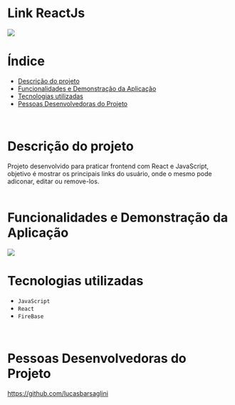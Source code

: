 # Link ReactJs

<img src="http://img.shields.io/static/v1?label=STATUS&message=CONCLUIDO&color=GREEN&style=for-the-badge"/>
<br/>

# Índice

* [Descrição do projeto](#descrição-do-projeto)
* [Funcionalidades e Demonstração da Aplicação](#funcionalidades-e-demonstração-da-aplicação)
* [Tecnologias utilizadas](#tecnologias-utilizadas)
* [Pessoas Desenvolvedoras do Projeto](#pessoas-desenvolvedoras)
<br/>

# Descrição do projeto

Projeto desenvolvido para praticar frontend com React e JavaScript, objetivo é mostrar os principais links do usuário, onde o mesmo pode adiconar, editar ou remove-los.  
<br/>

# Funcionalidades e Demonstração da Aplicação

<img src="https://user-images.githubusercontent.com/100448147/217850315-63fd5219-66f8-4f5c-b98c-adcac7d5260c.png">
<br/>

# Tecnologias utilizadas 

- ``JavaScript``
- ``React``
- ``FireBase``
<br/>

# Pessoas Desenvolvedoras do Projeto

https://github.com/lucasbarsaglini
